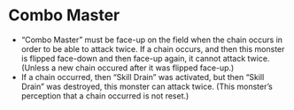 # Combo Master

*   “Combo Master” must be face-up on the field when the chain occurs in order to be able to attack twice. If a chain occurs, and then this monster is flipped face-down and then face-up again, it cannot attack twice. (Unless a new chain occured after it was flipped face-up.)
*   If a chain occurred, then “Skill Drain” was activated, but then “Skill Drain” was destroyed, this monster can attack twice. (This monster’s perception that a chain occurred is not reset.)
